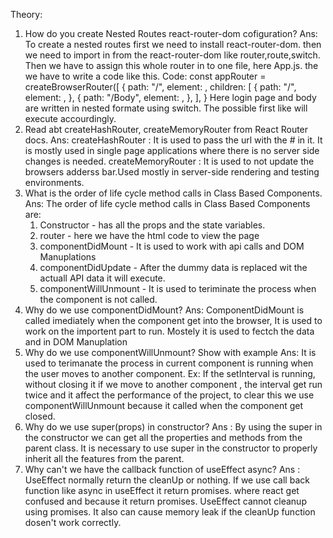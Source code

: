 Theory:
1. How do you create Nested Routes react-router-dom cofiguration?
   Ans: To create a nested routes first we need to install react-router-dom. then we need to import in from the react-router-dom like router,route,switch.
   Then we have to assign this whole router in to one file, here App.js. the we have to write a code like this.
   Code:
   const appRouter = createBrowserRouter([
  {
    path: "/",
    element: <AppLayOut />,
    children: [
      {
        path: "/",
        element: <LoginPage />,
      },
      {
        path: "/Body",
        element: <Body />,
      },
    ],
   }
   Here login page and body are written in nested formate using switch. The possible first like will execute accourdingly.
2. Read abt createHashRouter, createMemoryRouter from React Router docs.
   Ans: createHashRouter : It is used to pass the url with the # in it.
   It is mostly used in single page applications where there is no server side changes is needed.
   createMemoryRouter : It is used to not update the browsers adderss bar.Used mostly in server-side rendering and testing environments.
4. What is the order of life cycle method calls in Class Based Components.
   Ans: The order of life cycle method calls in Class Based Components are:
   1. Constructor - has all the props and the state variables.
   2. router - here we have the html code to view the page
   3. componentDidMount - It is used to work with api calls and DOM Manuplations
   4. componentDidUpdate - After the dummy data is replaced wit the actuall API data it will execute.
   5. componentWillUnmount - It is used to teriminate the process when the component is not called.
5. Why do we use componentDidMount?
Ans: ComponentDidMount is called imediately when the component get into the browser, It is used to work on the importent part to run.
     Mostely it is used to fectch the data and in DOM Manuplation
6. Why do we use componentWillUnmount? Show with example
Ans: It is used to terimanate the process in current component is running when the user moves to another component.
Ex: If the setInterval is running, without closing it if we move to another component , the interval get run twice and it affect the performance of the project,
    to clear this we use componentWillUnmount because it called when the component get closed.
7. Why do we use super(props) in constructor?
Ans : By using the super in the constructor we can get all the properties and methods from the parent class.
     It is necessary to use super in the constructor to properly inherit all the features from the parent.
8. Why can't we have the callback function of useEffect async?
Ans : UseEffect normally return the cleanUp or nothing. If we use call back function like async in useEffect it return promises.
      where react get confused and because it return promises. UseEffect cannot cleanup using promises.
      It also can cause memory leak if the cleanUp function dosen't work correctly.
